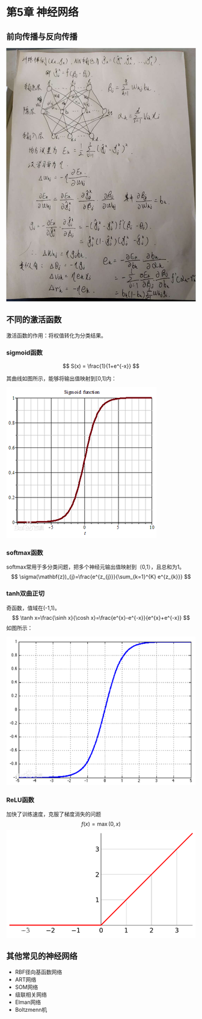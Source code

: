 # 第5章 神经网络

## 前向传播与反向传播

![Img](./pic/14.jpg)

## 不同的激活函数

激活函数的作用：将权值转化为分类结果。

### sigmoid函数

$$
S(x) = \frac{1}{1+e^{-x}}
$$

其曲线如图所示，能够将输出值映射到[0,1]内：

![img](./pic/15.png)

### softmax函数

softmax常用于多分类问题，把多个神经元输出值映射到（0,1），且总和为1。
$$
\sigma(\mathbf{z})_{j}=\frac{e^{z_{j}}}{\sum_{k=1}^{K} e^{z_{k}}}
$$

### tanh双曲正切

奇函数，值域在(-1,1)。
$$
\tanh x=\frac{\sinh x}{\cosh x}=\frac{e^{x}-e^{-x}}{e^{x}+e^{-x}}
$$
如图所示：

![img](./pic/16.png)

### ReLU函数

加快了训练速度，克服了梯度消失的问题
$$
f(x)=\max (0, x)
$$
![img](./pic/17.png)

## 其他常见的神经网络

* RBF径向基函数网络
* ART网络
* SOM网络
* 级联相关网络
* Elman网络
* Boltzmenn机

